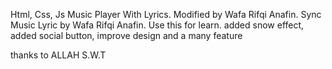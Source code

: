 Html, Css, Js Music Player With Lyrics. Modified by Wafa Rifqi Anafin. Sync Music Lyric by Wafa Rifqi Anafin. Use this for learn. added snow effect, added social button, improve design and a many feature

thanks to ALLAH S.W.T
